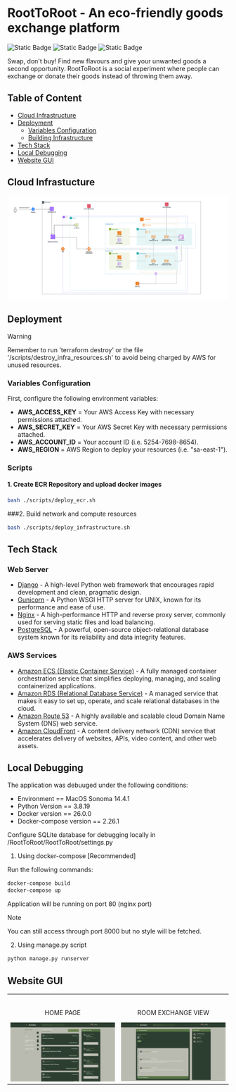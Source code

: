 # RootToRoot - An eco-friendly goods exchange platform
![Static Badge](https://img.shields.io/badge/django-%23092E20?style=for-the-badge&logo=django&labelColor=gray)
![Static Badge](https://img.shields.io/badge/postgresql%20-%20%234169E1?style=for-the-badge&logo=postgresql&labelColor=white)
![Static Badge](https://img.shields.io/badge/amazonecs%20-%20%23FF9900?style=for-the-badge&logo=amazonecs&labelColor=white)



Swap, don't buy! Find new flavours and give your unwanted goods a second opportunity. RootToRoot is a social experiment where people can exchange or donate their goods instead of throwing them away.

## Table of Content
- [Cloud Infrastructure](#cloud-infrastucture)
- [Deployment](#deployment)
    - [Variables Configuration](#variables-configuratiom)
    - [Building Infrastructure](#scripts)
- [Tech Stack](#tech-stack)
- [Local Debugging](#local-debugging)
- [Website GUI](#website-gui)

## Cloud Infrastucture
<img src="./.assets/imgs/infrastructure-architecture.png"/>

## Deployment
> [!Warning]
> Remember to run 'terraform destroy' or the file '/scripts/destroy_infra_resources.sh' to avoid being charged by AWS for unused resources.

### Variables Configuration 
First, configure the following environment variables:

- **AWS_ACCESS_KEY** = Your AWS Access Key with necessary permissions attached.
- **AWS_SECRET_KEY** = Your AWS Secret Key with necessary permissions attached.
- **AWS_ACCOUNT_ID** = Your account ID (i.e. 5254-7698-8654).
- **AWS_REGION** = AWS Region to deploy your resources (i.e. "sa-east-1").

### Scripts
#### 1. Create ECR Repository and upload docker images 
``` bash 
bash ./scripts/deploy_ecr.sh
```

###2. Build network and compute resources
``` bash 
bash ./scripts/deploy_infrastructure.sh
```

## Tech Stack

### Web Server

- [Django](https://www.djangoproject.com/) - A high-level Python web framework that encourages rapid development and clean, pragmatic design.
- [Gunicorn](https://gunicorn.org/) - A Python WSGI HTTP server for UNIX, known for its performance and ease of use.
- [Nginx](https://www.nginx.com/) - A high-performance HTTP and reverse proxy server, commonly used for serving static files and load balancing.
- [PostgreSQL](https://www.postgresql.org/) - A powerful, open-source object-relational database system known for its reliability and data integrity features.

### AWS Services

- [Amazon ECS (Elastic Container Service)](https://aws.amazon.com/ecs/) - A fully managed container orchestration service that simplifies deploying, managing, and scaling containerized applications.
- [Amazon RDS (Relational Database Service)](https://aws.amazon.com/rds/) - A managed service that makes it easy to set up, operate, and scale relational databases in the cloud.
- [Amazon Route 53](https://aws.amazon.com/route53/) - A highly available and scalable cloud Domain Name System (DNS) web service.
- [Amazon CloudFront](https://aws.amazon.com/cloudfront/) - A content delivery network (CDN) service that accelerates delivery of websites, APIs, video content, and other web assets.


## Local Debugging
The application was debuuged under the following conditions: 
- Environment == MacOS Sonoma 14.4.1
- Python Version == 3.8.19 
- Docker version == 26.0.0 
- Docker-compose version == 2.26.1 

Configure SQLite database for debugging locally in /RootToRoot/RootToRoot/settings.py

1. Using docker-compose [Recommended]

Run the following commands: 
```bash 
docker-compose build 
docker-compose up
```
Application will be running on port 80 (nginx port)
> [!NOTE]  
> You can still access through port 8000 but no style will be fetched.

2. Using manage.py script
```bash
python manage.py runserver
```

## Website GUI

<table width="100%"> 
<tr>
<td width="50%">      
&nbsp; 
<br>
<p align="center">
  HOME PAGE
</p>
<img src="/.assets/imgs/home-page.png">
</td> 
<td width="50%">
<br>
<p align="center">
  ROOM EXCHANGE VIEW
</p>
<img src="./.assets/imgs/exchange-room.png">  
</td>
</table>

























